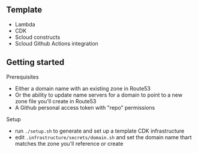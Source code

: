 ## Template

 * Lambda
 * CDK
 * Scloud constructs
 * Scloud Github Actions integration

## Getting started

Prerequisites
 * Either a domain name with an existing zone in Route53
 * Or the ability to update name servers for a domain to point to a new zone file you'll create in Route53
 * A Github personal access token with "repo" permissions

Setup
 * run `./setup.sh` to generate and set up a template CDK infrastructure
 * edit `.infrastructure/secrets/domain.sh` and set the domain name thart matches the zone you'll reference or create

